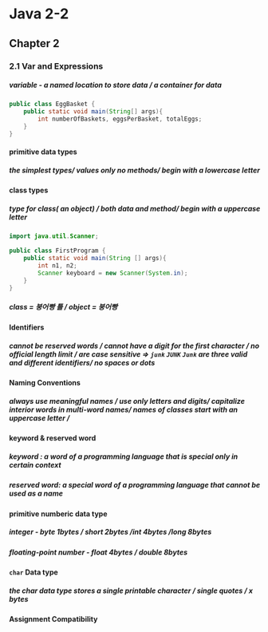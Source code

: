 # Java 2-2

## Chapter 2
### 2.1 Var and Expressions
##### variable - a named location to store data / a container for data
```java
public class EggBasket {
	public static void main(String[] args){
		int numberOfBaskets, eggsPerBasket, totalEggs;
	}
}
```

#### primitive data types
##### the simplest types/ values only no methods/ begin with a lowercase letter
#### class types
##### type for class( an object) / both data and method/ begin with a uppercase letter

```java
import java.util.Scanner;

public class FirstProgram {
	public static void main(String [] args){
		int n1, n2;
		Scanner keyboard = new Scanner(System.in);
	}
}
```

##### class = 붕어빵 틀 / object = 붕어빵

#### Identifiers
##### cannot be reserved words / cannot have a digit for the first character / no official length limit / are case sensitive => `junk` `JUNK` `Junk` are three valid and different identifiers/ no spaces or dots

#### Naming Conventions
#####  always use meaningful names / use only letters and digits/ capitalize interior words in multi-word names/ names of classes start with an uppercase letter / 

#### keyword & reserved word
##### keyword : a word of a programming language that is special only in certain context
##### reserved word: a special word of a programming language that cannot be used as a name

#### primitive numberic data type
##### integer - byte 1bytes  /  short 2bytes /int 4bytes /long 8bytes
##### floating-point number - float 4bytes / double 8bytes

#### `char` Data type
##### the char data type stores a single printable character / single quotes / x bytes

#### Assignment Compatibility
##### 